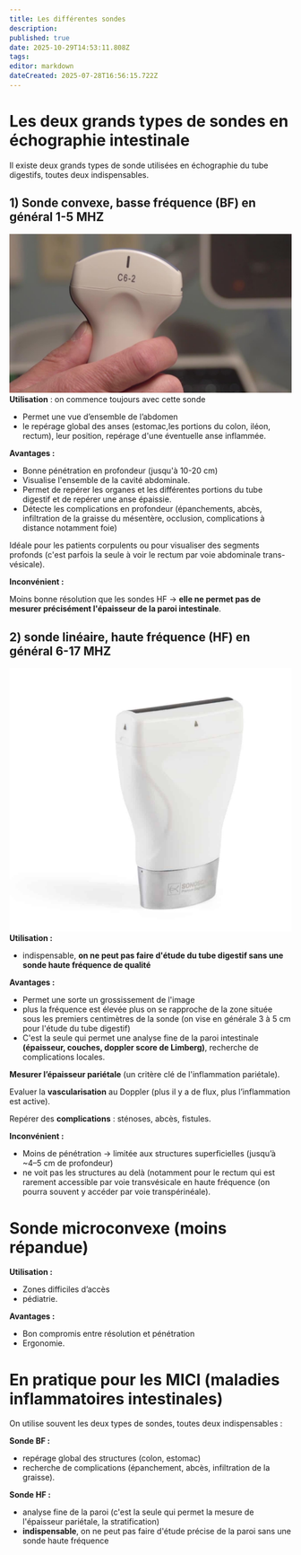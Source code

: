 ```yaml
---
title: Les différentes sondes
description: 
published: true
date: 2025-10-29T14:53:11.808Z
tags: 
editor: markdown
dateCreated: 2025-07-28T16:56:15.722Z
---
```


# Les deux grands types de sondes en échographie intestinale
Il existe deux grands types de sonde utilisées en échographie du tube digestifs, toutes deux indispensables.
## 1) Sonde convexe, basse fréquence (BF) en général 1-5 MHZ
![image.jpg](/image.jpg)
**Utilisation** : on commence toujours avec cette sonde 
- Permet une vue d’ensemble de l’abdomen
- le repérage global des anses (estomac,les portions du colon, iléon, rectum), leur position, repérage d'une éventuelle anse inflammée.

**Avantages :**

- Bonne pénétration en profondeur (jusqu'à 10-20 cm)
- Visualise l'ensemble de la cavité abdominale.
- Permet de repérer les organes et les différentes portions du tube digestif et de repérer une anse épaissie.
- Détecte les complications en profondeur (épanchements, abcès, infiltration de la graisse du mésentère, occlusion, complications à distance notamment foie)

Idéale pour les patients corpulents ou pour visualiser des segments profonds  (c'est parfois la seule à voir le rectum par voie abdominale trans-vésicale).

**Inconvénient :**

Moins bonne résolution que les sondes HF
→  **elle ne permet pas de mesurer précisément l'épaisseur de la paroi intestinale**.
## 2) sonde linéaire, haute fréquence (HF) en général 6-17 MHZ
![sondehf.jpg](/sondehf.jpg)
**Utilisation :** 
- indispensable, **on ne peut pas faire d'étude du tube digestif sans une sonde haute fréquence de qualité**

**Avantages :**

- Permet une sorte un grossissement de l'image
- plus la fréquence est élevée plus on se rapproche de la zone située sous les premiers centimètres de la sonde (on vise en générale 3 à 5 cm pour l'étude du tube digestif)
- C'est la seule qui permet une analyse fine de la paroi intestinale **(épaisseur, couches, doppler score de Limberg)**, recherche de complications locales.
 

**Mesurer l’épaisseur pariétale** (un critère clé de l'inflammation pariétale).

Evaluer la **vascularisation** au Doppler (plus il y a de flux, plus l’inflammation est active).

Repérer des **complications** : sténoses, abcès, fistules.

**Inconvénient :** 
- Moins de pénétration → limitée aux structures superficielles (jusqu’à ~4–5 cm de profondeur) 
- ne voit pas les structures au delà (notamment pour le rectum qui est rarement accessible par voie transvésicale en haute fréquence (on pourra souvent y accéder par voie transpérinéale).
# Sonde microconvexe (moins répandue)
**Utilisation :** 
- Zones difficiles d’accès
- pédiatrie.

**Avantages :** 
- Bon compromis entre résolution et pénétration
- Ergonomie.
# En pratique pour les MICI (maladies inflammatoires intestinales)
On utilise souvent les deux types de sondes, toutes deux indispensables :

**Sonde BF :**
- repérage global des structures (colon, estomac)
- recherche de complications (épanchement, abcès, infiltration de la graisse).

**Sonde HF :**
- analyse fine de la paroi (c'est la seule qui permet la mesure de l'épaisseur pariétale, la stratification) 
- **indispensable**, on ne peut pas faire d'étude précise de la paroi sans une sonde haute fréquence